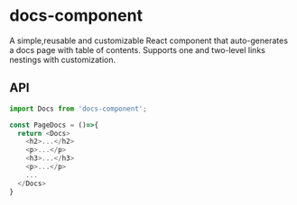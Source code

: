 # docs-component

A simple,reusable and customizable React component that auto-generates a docs page with table of contents. Supports one and two-level links nestings with customization.

## API

``` js
import Docs from 'docs-component';

const PageDocs = ()=>{
  return <Docs>
    <h2>...</h2>
    <p>...</p>
    <h3>...</h3>
    <p>...</p>
    ...
  </Docs>
}
```
